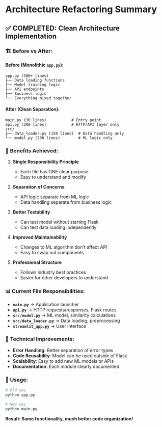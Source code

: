 # Architecture Refactoring Summary

## ✅ **COMPLETED: Clean Architecture Implementation**

### 🏗️ **Before vs After:**

#### **Before (Monolithic `app.py`):**
```
app.py (500+ lines)
├── Data loading functions
├── Model training logic  
├── API endpoints
├── Business logic
└── Everything mixed together
```

#### **After (Clean Separation):**
```
main.py (30 lines)           # Entry point
api.py (200 lines)           # HTTP/API layer only
src/
├── data_loader.py (150 lines)  # Data handling only
└── model.py (200 lines)        # ML logic only
```

### 🎯 **Benefits Achieved:**

1. **Single Responsibility Principle**
   - Each file has ONE clear purpose
   - Easy to understand and modify

2. **Separation of Concerns**
   - API logic separate from ML logic
   - Data handling separate from business logic

3. **Better Testability**
   - Can test model without starting Flask
   - Can test data loading independently

4. **Improved Maintainability**
   - Changes to ML algorithm don't affect API
   - Easy to swap out components

5. **Professional Structure**
   - Follows industry best practices
   - Easier for other developers to understand

### 📊 **Current File Responsibilities:**

- **`main.py`** → Application launcher
- **`api.py`** → HTTP requests/responses, Flask routes
- **`src/model.py`** → ML model, similarity calculations
- **`src/data_loader.py`** → Data loading, preprocessing
- **`streamlit_app.py`** → User interface

### 🔧 **Technical Improvements:**

- **Error Handling**: Better separation of error types
- **Code Reusability**: Model can be used outside of Flask
- **Scalability**: Easy to add new ML models or APIs
- **Documentation**: Each module clearly documented

### 🚀 **Usage:**
```bash
# Old way
python app.py

# New way  
python main.py
```

**Result: Same functionality, much better code organization!**
